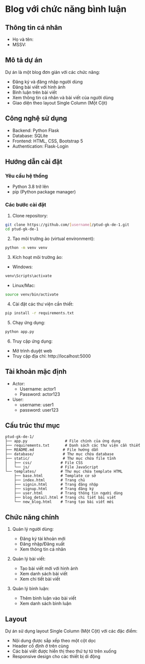 # Blog với chức năng bình luận

## Thông tin cá nhân


- Họ và tên: 
- MSSV:


## Mô tả dự án

Dự án là một blog đơn giản với các chức năng:

- Đăng ký và đăng nhập người dùng
- Đăng bài viết với hình ảnh
- Bình luận trên bài viết
- Xem thông tin cá nhân và bài viết của người dùng
- Giao diện theo layout Single Column (Một Cột)

## Công nghệ sử dụng

- Backend: Python Flask
- Database: SQLite
- Frontend: HTML, CSS, Bootstrap 5
- Authentication: Flask-Login

## Hướng dẫn cài đặt

### Yêu cầu hệ thống

- Python 3.8 trở lên
- pip (Python package manager)

### Các bước cài đặt

1. Clone repository:

```bash
git clone https://github.com/[username]/ptud-gk-de-1.git
cd ptud-gk-de-1
```

2. Tạo môi trường ảo (virtual environment):

```bash
python -m venv venv
```

3. Kích hoạt môi trường ảo:

- Windows:

```bash
venv\Scripts\activate
```

- Linux/Mac:

```bash
source venv/bin/activate
```

4. Cài đặt các thư viện cần thiết:

```bash
pip install -r requirements.txt
```

5. Chạy ứng dụng:

```bash
python app.py
```

6. Truy cập ứng dụng:

- Mở trình duyệt web
- Truy cập địa chỉ: http://localhost:5000

## Tài khoản mặc định

- Actor:
  - Username: actor1
  - Password: actor123
- User:
  - username: user1
  - password: user123

## Cấu trúc thư mục

```
ptud-gk-de-1/
├── app.py                 # File chính của ứng dụng
├── requirements.txt       # Danh sách các thư viện cần thiết
├── README.md             # File hướng dẫn
├── database/             # Thư mục chứa database
├── static/               # Thư mục chứa file tĩnh
│   ├── css/             # File CSS
│   └── js/              # File JavaScript
└── templates/           # Thư mục chứa template HTML
    ├── base.html        # Template cơ sở
    ├── index.html       # Trang chủ
    ├── signin.html      # Trang đăng nhập
    ├── signup.html      # Trang đăng ký
    ├── user.html        # Trang thông tin người dùng
    ├── blog_detail.html # Trang chi tiết bài viết
    └── new_blog.html    # Trang tạo bài viết mới
```

## Chức năng chính

1. Quản lý người dùng:

   - Đăng ký tài khoản mới
   - Đăng nhập/Đăng xuất
   - Xem thông tin cá nhân
2. Quản lý bài viết:

   - Tạo bài viết mới với hình ảnh
   - Xem danh sách bài viết
   - Xem chi tiết bài viết
3. Quản lý bình luận:

   - Thêm bình luận vào bài viết
   - Xem danh sách bình luận

## Layout

Dự án sử dụng layout Single Column (Một Cột) với các đặc điểm:

- Nội dung được sắp xếp theo một cột dọc
- Header cố định ở trên cùng
- Các bài viết được hiển thị theo thứ tự từ trên xuống
- Responsive design cho các thiết bị di động
